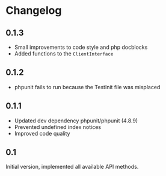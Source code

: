 # Changelog

## 0.1.3

* Small improvements to code style and php docblocks
* Added functions to the `ClientInterface`

## 0.1.2

* phpunit fails to run because the TestInit file was misplaced

## 0.1.1

* Updated dev dependency phpunit/phpunit (4.8.9)
* Prevented undefined index notices
* Improved code quality

## 0.1

Initial version, implemented all available API methods.